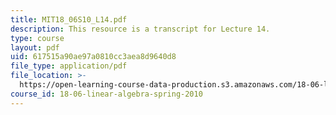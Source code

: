 ```yaml
---
title: MIT18_06S10_L14.pdf
description: This resource is a transcript for Lecture 14.
type: course
layout: pdf
uid: 617515a90ae97a0810cc3aea8d9640d8
file_type: application/pdf
file_location: >-
  https://open-learning-course-data-production.s3.amazonaws.com/18-06-linear-algebra-spring-2010/617515a90ae97a0810cc3aea8d9640d8_MIT18_06S10_L14.pdf
course_id: 18-06-linear-algebra-spring-2010
---
```

